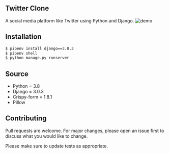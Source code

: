 ## Twitter Clone 
A social media platform like Twitter using Python and Django.
![demo](https://user-images.githubusercontent.com/46550683/97960555-43130100-1de4-11eb-87aa-7eb7faa305b2.jpg)
## Installation 
```bash
$ pipenv install django==3.0.3
$ pipenv shell
$ python manage.py runserver
```

## Source
- Python = 3.8
- Django = 3.0.3
- Crispy-form = 1.8.1
- Pillow


## Contributing
Pull requests are welcome. For major changes, please open an issue first to discuss what you would like to change.

Please make sure to update tests as appropriate.
